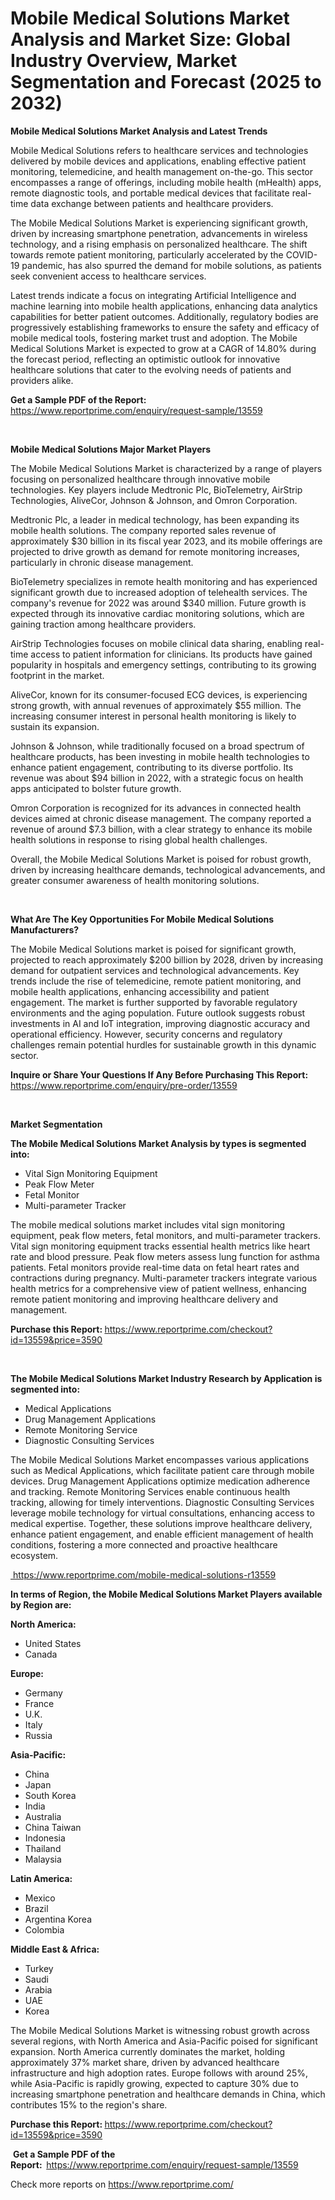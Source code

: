 <p><h1>Mobile Medical Solutions Market Analysis and Market Size: Global Industry Overview, Market Segmentation and Forecast (2025 to 2032)</h1></p><p><strong>Mobile Medical Solutions Market Analysis and Latest Trends</strong></p>
<p><p>Mobile Medical Solutions refers to healthcare services and technologies delivered by mobile devices and applications, enabling effective patient monitoring, telemedicine, and health management on-the-go. This sector encompasses a range of offerings, including mobile health (mHealth) apps, remote diagnostic tools, and portable medical devices that facilitate real-time data exchange between patients and healthcare providers.</p><p>The Mobile Medical Solutions Market is experiencing significant growth, driven by increasing smartphone penetration, advancements in wireless technology, and a rising emphasis on personalized healthcare. The shift towards remote patient monitoring, particularly accelerated by the COVID-19 pandemic, has also spurred the demand for mobile solutions, as patients seek convenient access to healthcare services.</p><p>Latest trends indicate a focus on integrating Artificial Intelligence and machine learning into mobile health applications, enhancing data analytics capabilities for better patient outcomes. Additionally, regulatory bodies are progressively establishing frameworks to ensure the safety and efficacy of mobile medical tools, fostering market trust and adoption. The Mobile Medical Solutions Market is expected to grow at a CAGR of 14.80% during the forecast period, reflecting an optimistic outlook for innovative healthcare solutions that cater to the evolving needs of patients and providers alike.</p></p>
<p><strong>Get a Sample PDF of the Report:&nbsp;</strong> <a href="https://www.reportprime.com/enquiry/request-sample/13559?utm_campaign=3446&utm_medium=2&utm_source=Github&utm_content=ia&utm_term=20032025&utm_id=mobile-medical-solutions">https://www.reportprime.com/enquiry/request-sample/13559</a></p>
<p>&nbsp;</p>
<p><strong>Mobile Medical Solutions Major Market Players</strong></p>
<p><p>The Mobile Medical Solutions Market is characterized by a range of players focusing on personalized healthcare through innovative mobile technologies. Key players include Medtronic Plc, BioTelemetry, AirStrip Technologies, AliveCor, Johnson & Johnson, and Omron Corporation. </p><p>Medtronic Plc, a leader in medical technology, has been expanding its mobile health solutions. The company reported sales revenue of approximately $30 billion in its fiscal year 2023, and its mobile offerings are projected to drive growth as demand for remote monitoring increases, particularly in chronic disease management. </p><p>BioTelemetry specializes in remote health monitoring and has experienced significant growth due to increased adoption of telehealth services. The company's revenue for 2022 was around $340 million. Future growth is expected through its innovative cardiac monitoring solutions, which are gaining traction among healthcare providers.</p><p>AirStrip Technologies focuses on mobile clinical data sharing, enabling real-time access to patient information for clinicians. Its products have gained popularity in hospitals and emergency settings, contributing to its growing footprint in the market. </p><p>AliveCor, known for its consumer-focused ECG devices, is experiencing strong growth, with annual revenues of approximately $55 million. The increasing consumer interest in personal health monitoring is likely to sustain its expansion. </p><p>Johnson & Johnson, while traditionally focused on a broad spectrum of healthcare products, has been investing in mobile health technologies to enhance patient engagement, contributing to its diverse portfolio. Its revenue was about $94 billion in 2022, with a strategic focus on health apps anticipated to bolster future growth. </p><p>Omron Corporation is recognized for its advances in connected health devices aimed at chronic disease management. The company reported a revenue of around $7.3 billion, with a clear strategy to enhance its mobile health solutions in response to rising global health challenges. </p><p>Overall, the Mobile Medical Solutions Market is poised for robust growth, driven by increasing healthcare demands, technological advancements, and greater consumer awareness of health monitoring solutions.</p></p>
<p>&nbsp;</p>
<p><strong>What Are The Key Opportunities For Mobile Medical Solutions Manufacturers?</strong></p>
<p><p>The Mobile Medical Solutions market is poised for significant growth, projected to reach approximately $200 billion by 2028, driven by increasing demand for outpatient services and technological advancements. Key trends include the rise of telemedicine, remote patient monitoring, and mobile health applications, enhancing accessibility and patient engagement. The market is further supported by favorable regulatory environments and the aging population. Future outlook suggests robust investments in AI and IoT integration, improving diagnostic accuracy and operational efficiency. However, security concerns and regulatory challenges remain potential hurdles for sustainable growth in this dynamic sector.</p></p>
<p><strong>Inquire or Share Your Questions If Any Before Purchasing This Report:</strong> <a href="https://www.reportprime.com/enquiry/pre-order/13559?utm_campaign=3446&utm_medium=2&utm_source=Github&utm_content=ia&utm_term=20032025&utm_id=mobile-medical-solutions">https://www.reportprime.com/enquiry/pre-order/13559</a></p>
<p>&nbsp;</p>
<p><strong>Market Segmentation</strong></p>
<p><strong>The Mobile Medical Solutions Market Analysis by types is segmented into:</strong></p>
<p><ul><li>Vital Sign Monitoring Equipment</li><li>Peak Flow Meter</li><li>Fetal Monitor</li><li>Multi-parameter Tracker</li></ul></p>
<p><p>The mobile medical solutions market includes vital sign monitoring equipment, peak flow meters, fetal monitors, and multi-parameter trackers. Vital sign monitoring equipment tracks essential health metrics like heart rate and blood pressure. Peak flow meters assess lung function for asthma patients. Fetal monitors provide real-time data on fetal heart rates and contractions during pregnancy. Multi-parameter trackers integrate various health metrics for a comprehensive view of patient wellness, enhancing remote patient monitoring and improving healthcare delivery and management.</p></p>
<p><strong>Purchase this Report:&nbsp;</strong><a href="https://www.reportprime.com/checkout?id=13559&price=3590&utm_campaign=3446&utm_medium=2&utm_source=Github&utm_content=ia&utm_term=20032025&utm_id=mobile-medical-solutions">https://www.reportprime.com/checkout?id=13559&price=3590</a></p>
<p>&nbsp;</p>
<p><strong>The Mobile Medical Solutions Market Industry Research by Application is segmented into:</strong></p>
<p><ul><li>Medical Applications</li><li>Drug Management Applications</li><li>Remote Monitoring Service</li><li>Diagnostic Consulting Services</li></ul></p>
<p><p>The Mobile Medical Solutions Market encompasses various applications such as Medical Applications, which facilitate patient care through mobile devices. Drug Management Applications optimize medication adherence and tracking. Remote Monitoring Services enable continuous health tracking, allowing for timely interventions. Diagnostic Consulting Services leverage mobile technology for virtual consultations, enhancing access to medical expertise. Together, these solutions improve healthcare delivery, enhance patient engagement, and enable efficient management of health conditions, fostering a more connected and proactive healthcare ecosystem.</p></p>
<p><a href="https://www.reportprime.com/mobile-medical-solutions-r13559?utm_campaign=3446&utm_medium=2&utm_source=Github&utm_content=ia&utm_term=20032025&utm_id=mobile-medical-solutions">&nbsp;https://www.reportprime.com/mobile-medical-solutions-r13559</a></p>
<p><strong>In terms of Region, the Mobile Medical Solutions Market Players available by Region are:</strong></p>
<p>
    <p> <strong> North America: </strong>
        <ul>
            <li>United States</li>
            <li>Canada</li>
        </ul>
        </p> 
    <p> <strong> Europe: </strong>
        <ul>
            <li>Germany</li>
            <li>France</li>
            <li>U.K.</li>
            <li>Italy</li>
            <li>Russia</li>
        </ul>
        </p> 
    <p> <strong> Asia-Pacific: </strong>
        <ul>
            <li>China</li>
            <li>Japan</li>
            <li>South Korea</li>
            <li>India</li>
            <li>Australia</li>
            <li>China Taiwan</li>
            <li>Indonesia</li>
            <li>Thailand</li>
            <li>Malaysia</li>
        </ul>
        </p> 
    <p> <strong> Latin America: </strong>
        <ul>
            <li>Mexico</li>
            <li>Brazil</li>
            <li>Argentina Korea</li>
            <li>Colombia</li>
        </ul>
        </p> 
    <p> <strong> Middle East & Africa: </strong>
        <ul>
            <li>Turkey</li>
            <li>Saudi</li>
            <li>Arabia</li>
            <li>UAE</li>
            <li>Korea</li>
        </ul>
    </p>
    </p>
<p><p>The Mobile Medical Solutions Market is witnessing robust growth across several regions, with North America and Asia-Pacific poised for significant expansion. North America currently dominates the market, holding approximately 37% market share, driven by advanced healthcare infrastructure and high adoption rates. Europe follows with around 25%, while Asia-Pacific is rapidly growing, expected to capture 30% due to increasing smartphone penetration and healthcare demands in China, which contributes 15% to the region's share.</p></p>
<p><strong>Purchase this Report: </strong><a href="https://www.reportprime.com/checkout?id=13559&price=3590&utm_campaign=3446&utm_medium=2&utm_source=Github&utm_content=ia&utm_term=20032025&utm_id=mobile-medical-solutions">https://www.reportprime.com/checkout?id=13559&price=3590</a></p>
<p>&nbsp;<strong>Get a Sample PDF of the Report:&nbsp;&nbsp;</strong><a href="https://www.reportprime.com/enquiry/request-sample/13559?utm_campaign=3446&utm_medium=2&utm_source=Github&utm_content=ia&utm_term=20032025&utm_id=mobile-medical-solutions">https://www.reportprime.com/enquiry/request-sample/13559</a></p>
<p><strong></strong></p>
<p>Check more reports on <a href="https://www.reportprime.com/?utm_campaign=3446&utm_medium=2&utm_source=Github&utm_content=ia&utm_term=20032025&utm_id=mobile-medical-solutions">https://www.reportprime.com/</a></p>